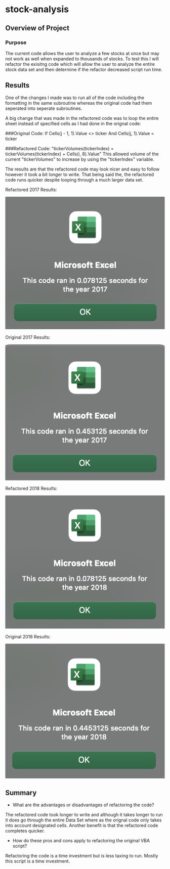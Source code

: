 # stock-analysis

## Overview of Project

### Purpose
The current code allows the user to analyze a few stocks at once but may not work as well when expanded to thousands of stocks. To test this I will refactor the exisitng code which will allow the user to analyze the entire stock data set and then determine if the refactor decreased script run time.

## Results
One of the changes I made was to run all of the code including the formatting in the same subroutine whereas the original code had them seperated into seperate subroutines. 

A big change that was made in the refactored code was to loop the entire sheet instead of specified cells as I had done in the orignal code: 

###Original Code: 
  If Cells(j - 1, 1).Value <> ticker And Cells(j, 1).Value = ticker 

###Refactored Code: 
"tickerVolumes(tickerIndex) = tickerVolumes(tickerIndex) + Cells(i, 8).Value" 
This allowed volume of the current "tickerVolumes" to increase by using the "tickerIndex" variable.

The results are that the refactored code may look nicer and easy to follow however it took a bit longer to write. That being said the, the refactored code runs quicker despite looping through a much larger data set.

Refactored 2017 Results:

![VBA_Challenge_2017.png](/Resources/VBA_Challenge_2017.png)

Original 2017 Results:

![VBA_Challenge_2017_Orig.png](/Resources/VBA_Challenge_2017_Orig.png)

Refactored 2018 Results:

![VBA_Challenge_2018.png](/Resources/VBA_Challenge_2018.png)

Original 2018 Results: 

![VBA_Challenge_2018_Orig.png](/Resources/VBA_Challenge_2018_Orig.png)


## Summary

- What are the advantages or disadvantages of refactoring the code?

The refactored code took longer to write and although it takes longer to run it does go through the entire Data Set where as the orignal code only takes into account designated cells. Another benefit is that the refactored code completes quicker.

- How do these pros and cons apply to refactoring the original VBA script?

Refactoring the code is a time investment but is less taxing to run. Mostly this script is a time investment.
